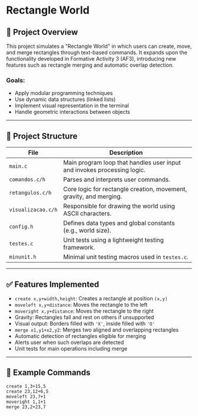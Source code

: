 # Rectangle World 

## 🧾 Project Overview

This project simulates a "Rectangle World" in which users can create, move, and merge rectangles through text-based commands. It expands upon the functionality developed in Formative Activity 3 (AF3), introducing new features such as rectangle merging and automatic overlap detection.

### Goals:
- Apply modular programming techniques
- Use dynamic data structures (linked lists)
- Implement visual representation in the terminal
- Handle geometric interactions between objects

---

## 📁 Project Structure

| File               | Description                                                             |
|--------------------|-------------------------------------------------------------------------|
| `main.c`           | Main program loop that handles user input and invokes processing logic. |
| `comandos.c/h`     | Parses and interprets user commands.                                    |
| `retangulos.c/h`   | Core logic for rectangle creation, movement, gravity, and merging.      |
| `visualizacao.c/h` | Responsible for drawing the world using ASCII characters.               |
| `config.h`         | Defines data types and global constants (e.g., world size).             |
| `testes.c`         | Unit tests using a lightweight testing framework.                       |
| `minunit.h`        | Minimal unit testing macros used in `testes.c`.                         |

---

## ✅ Features Implemented

- `create x,y+width,height`: Creates a rectangle at position `(x,y)`
- `moveleft x,y+distance`: Moves the rectangle to the left
- `moveright x,y+distance`: Moves the rectangle to the right
- Gravity: Rectangles fall and rest on others if unsupported
- Visual output: Borders filled with `'X'`, inside filled with `'O'`
- `merge x1,y1+x2,y2`: Merges two aligned and overlapping rectangles
- Automatic detection of rectangles eligible for merging
- Alerts user when such overlaps are detected
- Unit tests for main operations including merge

---

## 🧪 Example Commands

```text
create 1,3+15,5
create 23,12+6,5
moveleft 23,7+1
moveright 1,1+1
merge 23,2+23,7
